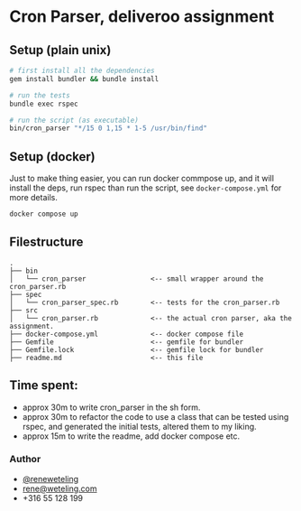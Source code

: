 # Cron Parser, deliveroo assignment

## Setup (plain unix)

```bash
# first install all the dependencies
gem install bundler && bundle install

# run the tests
bundle exec rspec

# run the script (as executable)
bin/cron_parser "*/15 0 1,15 * 1-5 /usr/bin/find"
```

## Setup (docker)

Just to make thing easier, you can run docker commpose up, and it will install the deps, run rspec than run the script, see `docker-compose.yml` for more details.

```bash
docker compose up
```

## Filestructure

```
.
├── bin
│   └── cron_parser                <-- small wrapper around the cron_parser.rb
├── spec
│   └── cron_parser_spec.rb        <-- tests for the cron_parser.rb
├── src
│   └── cron_parser.rb             <-- the actual cron parser, aka the assignment.
├── docker-compose.yml             <-- docker compose file
├── Gemfile                        <-- gemfile for bundler
├── Gemfile.lock                   <-- gemfile lock for bundler
├── readme.md                      <-- this file

```

## Time spent:

- approx 30m to write cron_parser in the sh form.
- approx 30m to refactor the code to use a class that can be tested using rspec, and generated the initial tests,  altered them to my liking.
- approx 15m to write the readme, add docker compose etc.

### Author

- [@reneweteling](https://github.com/reneweteling)
- rene@weteling.com
- +316 55 128 199